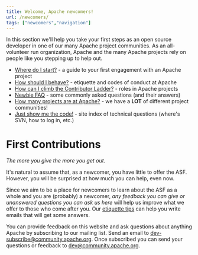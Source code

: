```yaml
---
title: Welcome, Apache newcomers!
url: /newcomers/
tags: ["newcomers","navigation"]
---
```


<!--

TODO:

This page is largely the same topic as /contributors/_index.md, and
should almost certainly be merged with it at some point.

-->

In this section we'll help you take your first steps as an open source 
developer in one of our many Apache project communities. As an all-volunteer 
run organization, Apache and the many Apache projects rely on people like 
you stepping up to help out.  

  * [Where do I start?](/newcomers/gettingStarted.html) - a guide to your first engagement with an Apache project
  * [How should I behave?](/contributors/etiquette.html) - etiquette and codes of conduct at Apache
  * [How can I climb the Contributor Ladder?](https://community.apache.org/contributor-ladder.html) - roles in Apache projects
  * [Newbie FAQ](/newbiefaq.html) - some commonly asked questions (and their answers)
  * [How many projects are at Apache?](https://projects.apache.org/) - we have a **LOT** of different project communities!
  * [Just show me the code!](https://www.apache.org/dev/) - site index of technical questions (where's SVN, how to log in, etc.) <!--
    This is probably not the right page to send a newcomer to.
  -->

<a name="Index-FirstContributions"></a>
# First Contributions

<!--
This content is largely a duplicate of the /contributors/ page. TODO:
Figure out of "newcomers" is actually a different audience from
"contributors". General Apache tourists should probably just get sent to
https://apache.org/
-->

*The more you give the more you get out*. 

It's natural to assume that, as a newcomer, 
you have little to offer the ASF. However, you will be surprised at
how much you can help, even now. 

Since we aim to be a place for newcomers to learn
about the ASF as a whole and you are (probably) a newcomer, *any feedback
you can give or unanswered questions you can ask us here* will help us improve what
we offer to those who come after you. Our [etiquette tips](/contributors/etiquette) can help you 
write emails that will get some answers.

You can provide feedback on this website and ask questions about anything Apache by subscribing to our mailing
list. Send an email to 
[dev-subscribe@community.apache.org](mailto:dev-subscribe@community.apache.org). Once subscribed you can send your questions or feedback to
[dev@community.apache.org](mailto:dev@community.apache.org).


